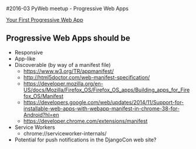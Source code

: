 #2016-03 PyWeb meetup - Progressive Web Apps

[Your First Progressive Web App](https://developers.google.com/web/fundamentals/getting-started/your-first-progressive-web-app/?hl=en)

## Progressive Web Apps should be
-  Responsive
-  App-like
-  Discoverable (by way of a manifest file)
    -  https://www.w3.org/TR/appmanifest/
    -  http://html5doctor.com/web-manifest-specification/
    -  https://developer.mozilla.org/en-US/docs/Mozilla/Firefox_OS/Firefox_OS_apps/Building_apps_for_Firefox_OS/Manifest
    -  https://developers.google.com/web/updates/2014/11/Support-for-installable-web-apps-with-webapp-manifest-in-chrome-38-for-Android?hl=en
    -  https://developer.chrome.com/extensions/manifest
-  Service Workers
    -  chrome://serviceworker-internals/
-  Potential for push notifications in the DjangoCon web site?

